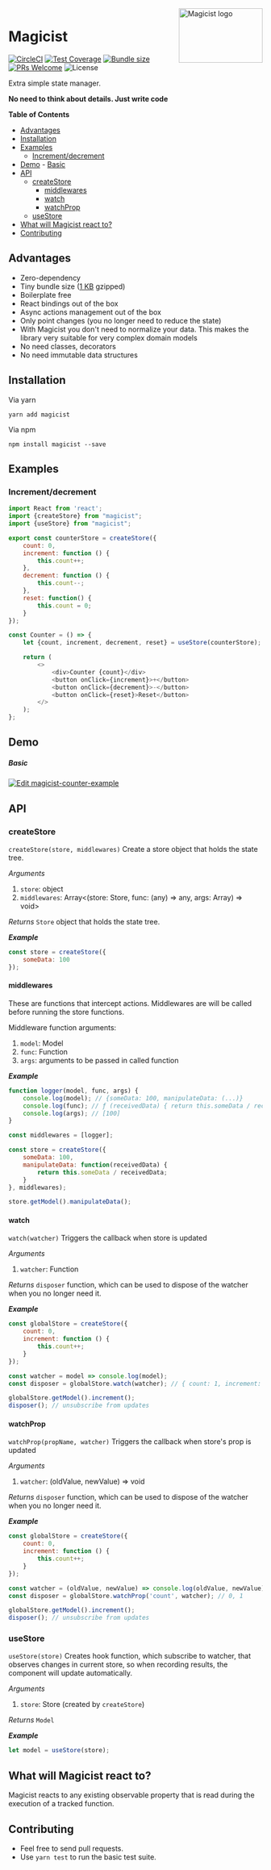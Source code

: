 <img align="right" alt='Magicist logo' width="166" height="108" src="https://github.com/Shilza/Magicist/blob/master/public/readmeLogo.png" />

# Magicist
[![CircleCI](https://circleci.com/gh/Shilza/Magicist.svg?style=svg)](https://circleci.com/gh/Shilza/Magicist)
[![Test Coverage](https://api.codeclimate.com/v1/badges/4b2db10ca99529f2f0b0/test_coverage)](https://codeclimate.com/github/Shilza/Magicist/test_coverage)
[![Bundle size](https://badgen.net/bundlephobia/minzip/magicist?color=green)](https://badgen.net/bundlephobia/minzip/magicist?color=green)
[![PRs Welcome](https://img.shields.io/badge/PRs-welcome-brightgreen.svg?style=flat-square)](http://makeapullrequest.com)
![License](https://img.shields.io/npm/l/magicist.svg?colorB=brightgreen&style=popout)


Extra simple state manager.

**No need to think about details. Just write code**

<!-- START doctoc generated TOC please keep comment here to allow auto update -->
<!-- DON'T EDIT THIS SECTION, INSTEAD RE-RUN doctoc TO UPDATE -->
**Table of Contents**

- [Advantages](#advantages)
- [Installation](#installation)
- [Examples](#examples)
  - [Increment/decrement](#incrementdecrement)
- [Demo](#demo)
      - [Basic](#basic)
- [API](#api)
  - [createStore](#createstore)
    - [middlewares](#middlewares)
    - [watch](#watch)
    - [watchProp](#watchprop)
  - [useStore](#usestore)
- [What will Magicist react to?](#what-will-magicist-react-to)
- [Contributing](#contributing)

<!-- END doctoc generated TOC please keep comment here to allow auto update -->


## Advantages

* Zero-dependency
* Tiny bundle size ([1 KB](https://bundlephobia.com/result?p=magicist@0.2.3) gzipped)
* Boilerplate free
* React bindings out of the box
* Async actions management out of the box
* Only point changes (you no longer need to reduce the state)
* With Magicist you don't need to normalize your data. This makes the library very suitable for very complex domain models
* No need classes, decorators
* No need immutable data structures

## Installation

Via yarn
```
yarn add magicist
```

Via npm 
```
npm install magicist --save
```

## Examples
### Increment/decrement
```javascript
import React from 'react';
import {createStore} from "magicist";
import {useStore} from "magicist";

export const counterStore = createStore({
    count: 0,
    increment: function () {
        this.count++;
    },
    decrement: function () {
        this.count--;
    },
    reset: function() {
        this.count = 0;
    }
});

const Counter = () => {
    let {count, increment, decrement, reset} = useStore(counterStore);

    return (
        <>
            <div>Counter {count}</div>
            <button onClick={increment}>+</button>
            <button onClick={decrement}>-</button>
            <button onClick={reset}>Reset</button>
        </>
    );
};
```

## Demo
##### Basic 
[![Edit magicist-counter-example](https://codesandbox.io/static/img/play-codesandbox.svg)](https://codesandbox.io/s/magicist-counter-example-ktynt?fontsize=14)

## API
### createStore
`createStore(store, middlewares)` Create a store object that holds the state tree.

*Arguments*
1. `store`: object
2. `middlewares`: Array<(store: Store, func: (any) => any, args: Array<any>) => void>

*Returns* 
`Store` object that holds the state tree.

***Example***
```javascript
const store = createStore({
    someData: 100
});
```
#### middlewares

These are functions that intercept actions.
Middlewares are will be called before running the store functions.

Middleware function arguments: 
1. `model`: Model
2. `func`: Function
3. `args`: arguments to be passed in called function  

***Example***
```javascript
function logger(model, func, args) {
    console.log(model); // {someData: 100, manipulateData: (...)}
    console.log(func); // ƒ (receivedData) { return this.someData / receivedData; }
    console.log(args); // [100]
}

const middlewares = [logger];

const store = createStore({
    someData: 100,
    manipulateData: function(receivedData) {
        return this.someData / receivedData;
    }
}, middlewares);

store.getModel().manipulateData();
```


#### watch
`watch(watcher)` Triggers the callback when store is updated

*Arguments*
1. `watcher`: Function

*Returns* 
`disposer` function, which can be used to dispose of the watcher when you no longer need it.

***Example***

```javascript
const globalStore = createStore({
    count: 0,
    increment: function () {
        this.count++;
    }
});

const watcher = model => console.log(model);
const disposer = globalStore.watch(watcher); // { count: 1, increment: (...) }

globalStore.getModel().increment();
disposer(); // unsubscribe from updates
```

#### watchProp
`watchProp(propName, watcher)` Triggers the callback when store's prop is updated

*Arguments*
1. `watcher`: (oldValue, newValue) => void

*Returns* 
`disposer` function, which can be used to dispose of the watcher when you no longer need it.

***Example***

```javascript
const globalStore = createStore({
    count: 0,
    increment: function () {
        this.count++;
    }
});

const watcher = (oldValue, newValue) => console.log(oldValue, newValue);
const disposer = globalStore.watchProp('count', watcher); // 0, 1

globalStore.getModel().increment();
disposer(); // unsubscribe from updates
```

### useStore
`useStore(store)` Creates hook function, which subscribe to watcher, that observes changes in current store, so when recording results, the component will update automatically.

*Arguments*
1. `store`: Store (created by `createStore`)

*Returns* 
`Model`

***Example***
```javascript
let model = useStore(store);
```
## What will Magicist react to?
Magicist reacts to any existing observable property that is read during the execution of a tracked function.

## Contributing

* Feel free to send pull requests.
* Use `yarn test` to run the basic test suite.
